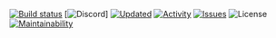 [![Build status](https://ci.appveyor.com/api/projects/status/8r85os49bck3f257?svg=true)](https://ci.appveyor.com/project/Derpy-Jacob-902/projectfnfweb)
[![Discord](https://img.shields.io/discord/826580018346852372?color=7289da&icon=discord&label=Discord&logoColor=%234e5d94?style=flat&icon=disc)]
[![Updated](https://img.shields.io/github/last-commit/aflacc/ProjectFNF?label=Updated&style=flat)](https://github.com/aflacc/ProjectFNF/commits/master)
[![Activity](https://img.shields.io/github/commit-activity/w/Derpy-Jacob-903/projectfnfweb)]()
[![Issues](https://img.shields.io/github/issues/aflacc/ProjectFNF?style=flat)](https://github.com/aflacc/ProjectFNF/issues)
![License](https://img.shields.io/github/license/aflacc/ProjectFNF?color=blue?style=flat)
[![Maintainability](https://api.codeclimate.com/v1/badges/a764c62fa3d388673d20/maintainability)](https://codeclimate.com/github/Derpy-Jacob-903/projectfnfweb/maintainability)
